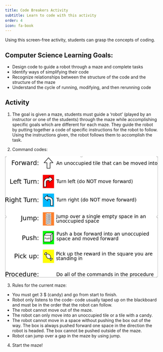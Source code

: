 ```yaml
---
title: Code Breakers Activity
subtitle: Learn to code with this activity
order: 4
icon: fa-book
---
```


Using this screen-free activity, students can grasp the concepts of coding.

## Computer Science Learning Goals:

* Design code to guide a robot through a maze and complete tasks
* Identify ways of simplifying their code
* Recognize relationships between the structure of the code and the structure of the maze
* Understand the cycle of running, modifying, and then rerunning code

## Activity

1. The goal is given a maze, students must guide a ‘robot’ (played by an instructor or one of the students) through the maze while accomplishing specific goals which are different for each maze. They guide the robot by putting together a code of specific instructions for the robot to follow. Using the instructions given, the robot follows them to accomplish the task.

2. Command codes:

![Commands](assets/images/codebreakers_actions.jpg)

3. Rules for the current maze:

* You must get 3 $ (candy) and go from start to finish.
* Robot only listens to the code- code usually taped up on the blackboard and must be in the order that the robot can follow.
* The robot cannot move out of the maze.
* The robot can only move into an unoccupied tile or a tile with a candy.
* The robot cannot move in a space without pushing the box out of the way. The box is always pushed forward one space in the direction the robot is headed. The box cannot be pushed outside of the maze.
* Robot can jump over a gap in the maze by using jump.

4. Start the maze!


